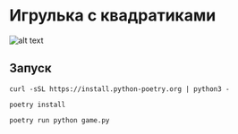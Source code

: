 # Игрулька с квадратиками

![alt text](figures/image.png)

## Запуск
```curl -sSL https://install.python-poetry.org | python3 -```

```poetry install```

```poetry run python game.py```